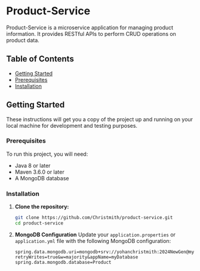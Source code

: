 # Product-Service

Product-Service is a microservice application for managing product information. It provides RESTful APIs to perform CRUD operations on product data.

## Table of Contents

- [Getting Started](#getting-started)
- [Prerequisites](#prerequisites)
- [Installation](#installation)

## Getting Started

These instructions will get you a copy of the project up and running on your local machine for development and testing purposes.

### Prerequisites

To run this project, you will need:

- Java 8 or later
- Maven 3.6.0 or later
- A MongoDB database

### Installation

1. **Clone the repository:**

   ```bash
   git clone https://github.com/Christmith/product-service.git
   cd product-service
   
 2. **MongoDB Configuration**
    Update your `application.properties` or `application.yml` file with the following MongoDB configuration:
   
      ```properties
      spring.data.mongodb.uri=mongodb+srv://yohanchristmith:2024NewGen@mydatabase.po2pjlw.mongodb.net/?retryWrites=true&w=majority&appName=myDatabase
      spring.data.mongodb.database=Product
